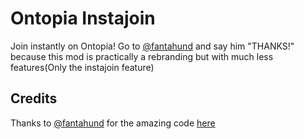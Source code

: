 # Ontopia Instajoin

Join instantly on Ontopia!
Go to [@fantahund](https://modrinth.com/user/fantahund) and say him "THANKS!" because this mod is practically a rebranding but with much less features(Only the instajoin feature)

## Credits

Thanks to [@fantahund](https://modrinth.com/user/fantahund) for the amazing code [here](https://github.com/fantahund/CubesideMod/blob/main/src/main/java/de/fanta/cubeside/mixin/MixinCustomTitleScreen.java)
